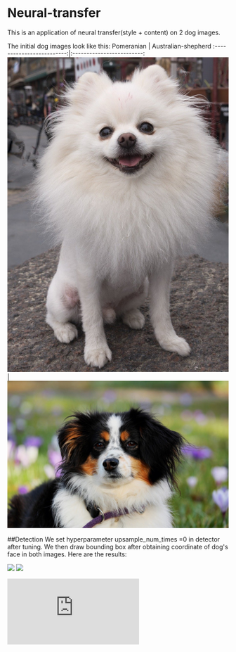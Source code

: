 # Neural-transfer
This is an application of neural transfer(style + content) on 2 dog images.

The initial dog images look like this:
Pomeranian            |  Australian-shepherd
:-------------------------:|:-------------------------:
![](https://github.com/Shuyi-bomi/Neural-transfer/blob/main/initial%20picture/pomeranian-900212_1280.jpg)  |  ![](https://github.com/Shuyi-bomi/Neural-transfer/blob/main/initial%20picture/australian-shepherd-3237735_1280.jpg)

##Detection
We set hyperparameter upsample\_num\_times =0 in detector after tuning. We then draw bounding box after obtaining coordinate of dog's face in both images. Here are the results:
<p float="left">
  <img src="https://github.com/Shuyi-bomi/Neural-transfer/blob/main/result/1imgde.png
https://github.com/Shuyi-bomi/Neural-transfer/blob/main/result/1imgde2.png" width="100" />
  <img src="https://github.com/Shuyi-bomi/Neural-transfer/blob/main/result/1imgde.png
https://github.com/Shuyi-bomi/Neural-transfer/blob/main/result/1imgde2.png" width="100" /> 
</p>


![equation](http://latex.codecogs.com/gif.latex?Concentration%3D%5Cfrac%7BTotalTemplate%7D%7BTotalVolume%7D)  

